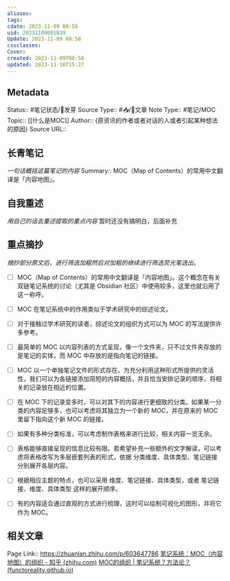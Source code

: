 ```yaml
---
aliases: 
tags: 
cdate: 2023-11-09 08:58
uid: 20231109085839
Update: 2023-11-09 08:58
cssclasses: 
Cover: 
created: 2023-11-09T08:58
updated: 2023-11-10T15:27
---
```


## Metadata
Status::    #笔记状态/🌱发芽
Source Type::  #📥/📰️文章
Note Type::  #笔记/MOC
Topic:: [[什么是MOC]]
Author:: {原资讯的作者或者对话的人或者引起某种想法的原因}
Source URL:: 

## 长青笔记
*一句话概括这篇笔记的内容*
Summary::   MOC（Map of Contents）的常用中文翻译是「内容地图」。

## 自我重述
*用自己的话去重述提取的重点内容*
暂时还没有搞明白，后面补充

## 重点摘抄
*摘抄部分原文后，进行筛选加粗然后对加粗的继续进行筛选荧光笔选出。*

- [ ] MOC（Map of Contents）的常用中文翻译是「内容地图」。这个概念在有关双链笔记系统的讨论（尤其是 Obsidian 社区）中使用较多，这里也就沿用了这一称呼。
- [ ] MOC 在笔记系统中的作用类似于学术研究中的综述论文。
- [ ] 对于接触过学术研究的读者，综述论文的组织方式可以为 MOC 的写法提供许多参考。

- [ ] 最简单的 MOC 以内容列表的方式呈现，像一个文件夹，只不过文件夹存放的是笔记的实体，而 MOC 中存放的是指向笔记的链接。
- [ ] MOC 以一个单独笔记文件的形式存在。为充分利用这种形式所提供的灵活性，我们可以为各链接添加简短的内容概括，并且恰当安排记录的顺序，将相关的记录放在相近的位置。
- [ ] 在 MOC 下的记录变多时，可以对其下的内容进行更细致的分类。如果某一分类的内容足够多，也可以考虑将其独立为一个新的 MOC，并在原来的 MOC 里留下指向这个新 MOC 的链接。
- [ ] 如果有多种分类标准，可以考虑制作表格来进行比较，相关内容一览无余。
- [ ] 表格能够直接呈现的信息比较有限。若希望补充一些额外的文字解读，可以考虑将表格改写为多层嵌套列表的形式，依据 分类维度、具体类型、笔记链接 分别展开各层内容。
- [ ] 根据相应主题的特点，也可以采用 维度、笔记链接、具体类型，或者 笔记链接、维度、具体类型 这样的展开顺序。
- [ ] 有的内容适合通过直观的方式进行梳理，这时可以绘制可视化的图形，并将它作为 MOC。

## 相关文章
Page Link:: https://zhuanlan.zhihu.com/p/603647786
[笔记系统：MOC（内容地图）的组织 - 知乎 (zhihu.com)](https://zhuanlan.zhihu.com/p/603647786)
[MOC的组织 | 笔记系统？方法论？ (functoreality.github.io)](https://functoreality.github.io/blog-pkm/contents/MOC%E7%9A%84%E7%BB%84%E7%BB%87/)


